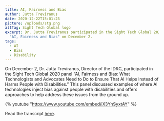 ```yaml
---
title: AI, Fairness and Bias
author: Jutta Treviranus
date: 2020-12-22T15:01:23
picture: /uploads/stg.png
altTag: Sight Tech Global logo
excerpt: Dr. Jutta Treviranus participated in the Sight Tech Global 2020 panel
  "AI, Fairness and Bias" on December 2.
tags:
  - AI
  - Bias
  - Disability
---
```

On December 2, Dr. Jutta Treviranus, Director of the IDRC, participated in the Sight Tech Global 2020 panel “AI, Fairness and Bias: What Technologists and Advocates Need to Do to Ensure That AI Helps Instead of Harms People with Disabilities.” This panel discussed examples of where AI technologies inject bias against people with disabilities and offers approaches to help address these issues from the ground up.

{% youtube "https://www.youtube.com/embed/iX3YnSyxtAY" %}

Read the transcript [here](https://sighttechglobal.com/session/ai-fairness-and-bias-what-technologists-and-advocates-need-to-do-to-ensure-that-ai-helps-instead-of-harms-people-with-disabilities/).
